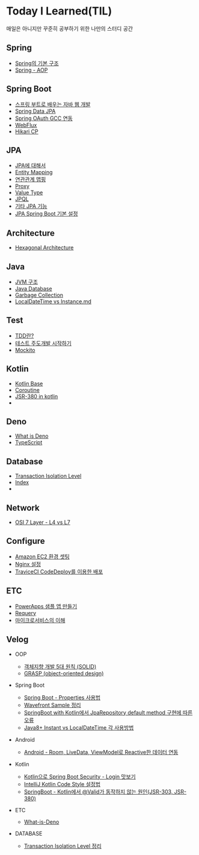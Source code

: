 
# Today I Learned(TIL)

매일은 아니지만 꾸준히 공부하기 위한 나만의 스터디 공간

<!--[TOC]: # "## Table of Contents"-->

## Spring
- [Spring의 기본 구조](Spring/Spring의%20기본%20구조.md)
- [Spring - AOP](Spring/Spring%20-%20AOP.md)

## Spring Boot
- [스프링 부트로 배우는 자바 웹 개발](SpringBoot/스프링%20부트로%20배우는%20자바%20웹%20개발.md)
- [Spring Data JPA](SpringBoot/Spring%20Data%20JPA.md)
- [Spring OAuth GCC 연동](SpringBoot/Spring%20OAuth%20GCC%20연동.md)
- [WebFlux](SpringBoot/WebFlux.md)
- [Hikari CP](SpringBoot/Hikari%20CP.md)

## JPA
- [JPA에 대해서](JPA/JPA%20프로그래밍%20기본/01_JPA에%20대해서.md)
- [Entity Mapping](JPA/JPA%20프로그래밍%20기본/02_Entity%20Mapping.md)
- [연관관계 맵핑](JPA/JPA%20프로그래밍%20기본/03_연관관계%20맵핑.md)
- [Proxy](JPA/JPA%20프로그래밍%20기본/04_Proxy.md)
- [Value Type](JPA/JPA%20프로그래밍%20기본/05_Value%20Type.md)
- [JPQL](JPA/JPA%20프로그래밍%20기본/06_JPQL.md)
- [기타 JPA 기능](JPA/JPA%20프로그래밍%20기본/07_기타%20JPA%20기능.md)
- [JPA Spring Boot 기본 설정](JPA/JPA%20Spring%20Boot%20기본%20설정.md)

## Architecture
- [Hexagonal Architecture](Architecture/Hexagonal%20Architecture.md)

## Java
- [JVM 구조](Java/JVM%20구조.md)
- [Java Database](Java/Java%20Database.md)
- [Garbage Collection](Java/Garbage%20Collection.md)
- [LocalDateTime vs Instance.md](Java/LocalDateTime%20vs%20Instance.md)

## Test
- [TDD란?](Test/TDD란%3F.md)
- [테스트 주도개발 시작하기](Test/테스트%20주도개발%20시작하기.md)
- [Mockito](Test/Mockito.md)

## Kotlin
- [Kotlin Base](Kotlin/Kotlin%20Base.md)
- [Coroutine](Kotlin/Coroutine.md)
- [JSR-380 in kotlin](Kotlin/JSR-380%20in%20kotlin.md)
- 
## Deno
- [What is Deno](Deno/What%20is%20Deno.md)
- [TypeScript](Deno/TypeScript.md)

## Database
- [Transaction Isolation Level](Database/Transaction%20Isolation%20Level.md)
- [Index](Database/Index.md)
- 
## Network
- [OSI 7 Layer - L4 vs L7](Network/OSI%207%20Layer%20-%20L4%20vs%20L7.md)

## Configure
- [Amazon EC2 환경 셋팅](Configure/Amazon%20EC2%20환경%20셋팅.md)
- [Nginx 설정](Configure/Nginx%20설정.md)
- [TraviceCI CodeDeploy를 이용한 배포](Configure/TraviceCI%20CodeDeploy를%20이용한%20배포.md)

## ETC
- [PowerApps 샘플 앱 만들기](ETC/PowerApps%20샘플%20앱%20만들기.md)
- [Requery](ETC/Requery.md)
- [마이크로서비스의 이해](MSA/마이크로서비스의%20이해.md)

## Velog
- OOP
  - [객체지향 개발 5대 원칙 (SOLID)](https://velog.io/@lsb156/%EA%B0%9D%EC%B2%B4%EC%A7%80%ED%96%A5-%EA%B0%9C%EB%B0%9C-5%EB%8C%80-%EC%9B%90%EC%B9%99-SOLID)
  - [GRASP (object-oriented design)](https://velog.io/@lsb156/GRASP-object-oriented-design)

- Spring Boot
  - [Spring Boot - Properties 사용법](https://velog.io/@lsb156/Spring-Boot-Properties-Usage)
  - [Wavefront Sample 정리](https://velog.io/@lsb156/Spring-Boot-Wavefront-Sample-%EC%A0%95%EB%A6%AC)
  - [SpringBoot with Kotlin에서 JpaRepository default method 구현에 따른 오류](https://velog.io/@lsb156/SpringBoot-with-Kotlin%EC%97%90%EC%84%9C-JpaRepository-default-method-%EA%B5%AC%ED%98%84%EC%97%90-%EB%94%B0%EB%A5%B8-%EC%98%A4%EB%A5%98)
  - [Java8+ Instant vs LocalDateTime 각 사용방법](https://velog.io/@lsb156/Instant-vs-LocalDateTime)

- Android
  - [Android - Room, LiveData, ViewModel로 Reactive한 데이터 연동](https://velog.io/@lsb156/Android-Room-LiveData-ViewModel%EB%A1%9C-Reactive%ED%95%9C-%EB%8D%B0%EC%9D%B4%ED%84%B0-%EC%97%B0%EB%8F%99)

- Kotlin
  - [Kotlin으로 Spring Boot Security - Login 맛보기](https://velog.io/@lsb156/Kotlin%EC%9C%BC%EB%A1%9C-Spring-Boot-Security-Login-%EB%A7%9B%EB%B3%B4%EA%B8%B0)
  - [IntelliJ Kotlin Code Style 설정법](https://velog.io/@lsb156/IntelliJ-Kotlin-Code-Style-%EC%84%A4%EC%A0%95%EB%B2%95)
  - [SpringBoot - Kotlin에서 @Valid가 동작하지 않는 원인(JSR-303, JSR-380)](https://velog.io/@lsb156/SpringBoot-Kotlin%EC%97%90%EC%84%9C-Valid%EA%B0%80-%EB%8F%99%EC%9E%91%ED%95%98%EC%A7%80-%EC%95%8A%EB%8A%94-%EC%9B%90%EC%9D%B8JSR-303-JSR-380)
- ETC
  - [What-is-Deno](https://velog.io/@lsb156/What-is-Deno)

- DATABASE
  - [Transaction Isolation Level 정리](https://velog.io/@lsb156/Transaction-Isolation-Level)


